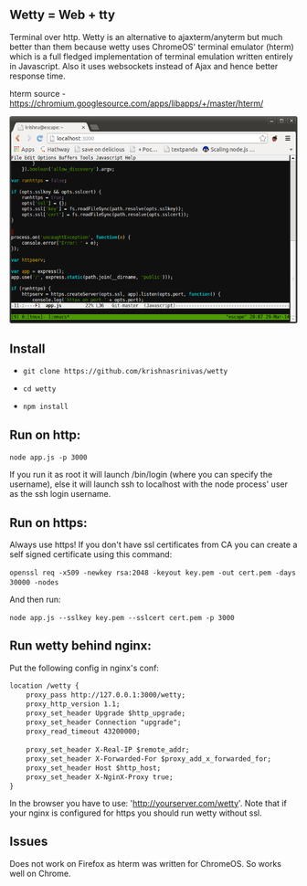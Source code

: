 Wetty = Web + tty
-----------------

Terminal over http. Wetty is an alternative to ajaxterm/anyterm but much better than them because wetty uses ChromeOS'  terminal emulator (hterm) which is a full fledged implementation of terminal emulation written entirely in Javascript. Also it uses websockets instead of Ajax and hence better response time.

hterm source - https://chromium.googlesource.com/apps/libapps/+/master/hterm/

![Wetty](/terminal.png?raw=true)

Install
-------

*  `git clone https://github.com/krishnasrinivas/wetty`
  
*  `cd wetty`

*  `npm install`

Run on http:
-----------
  `node app.js -p 3000`

If you run it as root it will launch /bin/login (where you can specify the username), else it will launch ssh to localhost with the node process' user as the ssh login username.

Run on https:
------------
Always use https! If you don't have ssl certificates from CA you can create a self signed certificate using this command:

  `openssl req -x509 -newkey rsa:2048 -keyout key.pem -out cert.pem -days 30000 -nodes`

And then run:

  `node app.js --sslkey key.pem --sslcert cert.pem -p 3000`


Run wetty behind nginx:
----------------------

Put the following config in nginx's conf:

    location /wetty {
	    proxy_pass http://127.0.0.1:3000/wetty;
	    proxy_http_version 1.1;
	    proxy_set_header Upgrade $http_upgrade;
	    proxy_set_header Connection "upgrade";
	    proxy_read_timeout 43200000;

	    proxy_set_header X-Real-IP $remote_addr;
	    proxy_set_header X-Forwarded-For $proxy_add_x_forwarded_for;
	    proxy_set_header Host $http_host;
	    proxy_set_header X-NginX-Proxy true;
    }

In the browser you have to use: 'http://yourserver.com/wetty'. Note that if your nginx is configured for https you should run wetty without ssl.

Issues
------
Does not work on Firefox as hterm was written for ChromeOS. So works well on Chrome.
